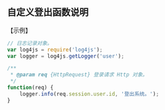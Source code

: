 ## 自定义登出函数说明

【示例】
```javascript
// 日志记录对象。
var log4js = require('log4js');
var logger = log4js.getLogger('user');

/**
 * @param req {HttpRequest} 登录请求 Http 对象。
 */
function(req) {
    logger.info(req.session.user.id, '登出系统。');
}
```